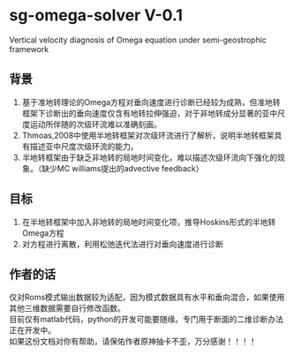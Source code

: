 # sg-omega-solver V-0.1
Vertical velocity diagnosis of Omega equation under semi-geostrophic framework
## 背景
1. 基于准地转理论的Omega方程对垂向速度进行诊断已经较为成熟，但准地转框架下诊断出的垂向速度仅含有地转拉伸强迫，对于非地转成分显著的亚中尺度运动所伴随的次级环流难以准确刻画。 
2. Thmoas,2008中使用半地转框架对次级环流进行了解析，说明半地转框架具有描述亚中尺度次级环流的能力。  
3. 半地转框架由于缺乏非地转的局地时间变化，难以描述次级环流向下强化的现象。（缺少MC williams提出的advective feedback）  
## 目标
1. 在半地转框架中加入非地转的局地时间变化项，推导Hoskins形式的半地转Omega方程
2. 对方程进行离散，利用松弛迭代法进行对垂向速度进行诊断
## 作者的话
仅对Roms模式输出数据较为适配，因为模式数据具有水平和垂向混合，如果使用其他三维数据需要自行修改函数。  
目前仅有matlab代码，python的开发可能要随缘。专门用于断面的二维诊断办法正在开发中。  
如果这份文档对你有帮助，请保佑作者原神抽卡不歪，万分感谢！！！！
